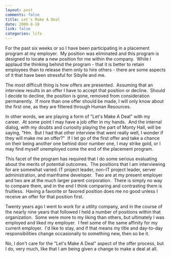 ```yaml
--- 
layout: post
comments: false
title: Let's Make A Deal
date: 2008-8-18
link: false
categories: life
---
```

For the past six weeks or so I have been participating in a placement program at my employer.  My position was eliminated and this program is designed to locate a new position for me within the company.  While I applaud the thinking behind the program - that it is better to retain employees than to release them only to hire others - there are some aspects of it that have been stressful for Sibylle and me.

The most difficult thing is how offers are presented.  Assuming that an interview results in an offer I have to accept that position or decline.  Should I decide to decline, the position is gone, removed from consideration permanently.  If more than one offer should be made, I will only know about the first one, as they are filtered through Human Resources.

In other words, we are playing a form of "Let's Make A Deal" with my career.  At some point I may have a job offer in my hands.  And the internal dialog, with my doubts and curiosity playing the part of Monty Hall, will be saying, "Hm.  But I had that other interview that went really well, I wonder if they will make me an offer?"  If I let go of the first offer and take a chance on their being another one behind door number one, I may strike gold, or I may find myself unemployed come the end of the placement program.

This facet of the program has required that I do some serious evaluating about the merits of potential outcomes.  The positions that I am interviewing for are somewhat varied: IT project leader, non-IT project leader, server administration, and mainframe developer.  Two are at my present employer and two are at the much larger parent corporation.  There is simply no way to compare them, and in the end I think comparing and contrasting them is fruitless.  Having a favorite or favored position does me no good unless I receive an offer for that position first.  

Twenty years ago I went to work for a utility company, and in the course of the nearly nine years that followed I held a number of positions within that organization.  Some were more to my liking than others, but ultimately I was employed and liked my employer.  I feel some of the same affinity for my current employer.  I'd like to stay, and if that means my title and day-to-day responsibilities change occasionally to something new, then so be it.

No, I don't care for the "Let's Make A Deal" aspect of the offer process, but I do, very much, like that I am being given a change to make a deal at all.
